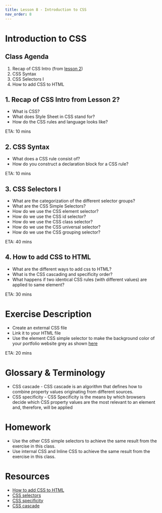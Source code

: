 ```yaml
---
title: Lesson 8 - Introduction to CSS
nav_order: 8
---
```


# Introduction to CSS

## Class Agenda

1. Recap of CSS Intro (from [lesson 2](https://redi-school.github.io/nrw-html-and-css-2021-spring/lesson2/#2-introduction-to-css))
2. CSS Syntax
3. CSS Selectors I
4. How to add CSS to HTML

## 1. Recap of CSS Intro from Lesson 2?

- What is CSS?
- What does Style Sheet in CSS stand for?
- How do the CSS rules and language looks like?

ETA: 10 mins

## 2. CSS Syntax

- What does a CSS rule consist of?
- How do you construct a declaration block for a CSS rule?

ETA: 10 mins

## 3. CSS Selectors I

- What are the categorization of the different selector groups?
- What are the CSS Simple Selectors?
- How do we use the CSS element selector?
- How do we use the CSS id selector?
- How do we use the CSS class selector?
- How do we use the CSS universal selector?
- How do we use the CSS grouping selector?

ETA: 40 mins

## 4. How to add CSS to HTML

- What are the different ways to add css to HTML?
- What is the CSS cascading and specificity order?
- What happens if two identical CSS rules (with different values) are applied to same element?

ETA: 30 mins

# Exercise Description

- Create an external CSS file
- Link it to your HTML file
- Use the element CSS simple selector to make the background color of your portfolio website grey as shown [here](./grey-background.png)

ETA: 20 mins

# Glossary & Terminology

- CSS cascade - CSS cascade is an algorithm that defines how to combine property values originating from different sources.
- CSS specificity - CSS Specificity is the means by which browsers decide which CSS property values are the most relevant to an element and, therefore, will be applied

# Homework

- Use the other CSS simple selectors to achieve the same result from the exercise in this class.
- Use internal CSS and Inline CSS to achieve the same result from the exercise in this class.

# Resources

- [How to add CSS to HTML](https://www.w3schools.com/css/css_howto.asp)
- [CSS selectors](https://www.w3schools.com/css/css_selectors.asp)
- [CSS specificity](https://developer.mozilla.org/en-US/docs/Web/CSS/Specificity)
- [CSS cascade](https://developer.mozilla.org/en-US/docs/Web/CSS/Cascade)
